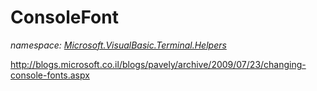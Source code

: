 ﻿# ConsoleFont
_namespace: [Microsoft.VisualBasic.Terminal.Helpers](./index.md)_

http://blogs.microsoft.co.il/blogs/pavely/archive/2009/07/23/changing-console-fonts.aspx




